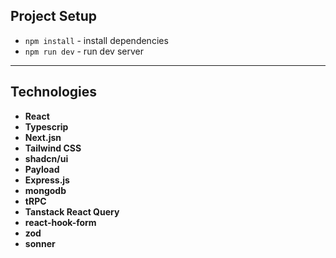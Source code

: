 ## Project Setup

- `npm install` - install dependencies
- `npm run dev` - run dev server

----

## Technologies
- **React**
- **Typescrip**
- **Next.jsn**
- **Tailwind CSS**
- **shadcn/ui**
- **Payload**
- **Express.js**
- **mongodb**
- **tRPC**
- **Tanstack React Query**
- **react-hook-form**
- **zod**
- **sonner**
